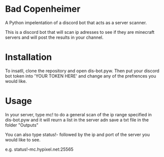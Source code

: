 # Bad Copenheimer
A Python impelentation of a discord bot that acts as a server scanner.

This is a discord bot that will scan ip adresses to see if they are minecraft servers and will post the results in your channel.

# Installation
To insatll, clone the repository and open dis-bot.pyw. Then put your discord bot token into 'YOUR TOKEN HERE' and change any of the prefrences you would like.

# Usage
In your server, type mc! to do a general scan of the ip range specified in dis-bot.pyw and it will reurn a list in the server adn save a txt file in the folder "Outputs"

You can also type status!- followed by the ip and port of the server you would like to see.

e.g. status!-mc.hypixel.net:25565
